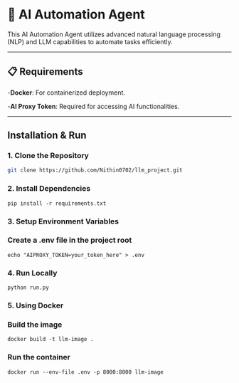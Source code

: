 # 🤖 AI Automation Agent
This AI Automation Agent utilizes advanced natural language processing (NLP) and LLM capabilities to automate tasks efficiently.

---

## 📋 Requirements
-**Docker**: For containerized deployment.

-**AI Proxy Token**: Required for accessing AI functionalities.

---

## Installation & Run  

### 1. Clone the Repository  
```sh
git clone https://github.com/Nithin0702/llm_project.git

```

### 2. Install Dependencies  
```
pip install -r requirements.txt  
```

### 3. Setup Environment Variables  
### Create a .env file in the project root  
```
echo "AIPROXY_TOKEN=your_token_here" > .env  
```

### 4. Run Locally  
```
python run.py  
```

### 5. Using Docker  
### Build the image  
```
docker build -t llm-image .  
```

### Run the container  
```
docker run --env-file .env -p 8000:8000 llm-image
```
